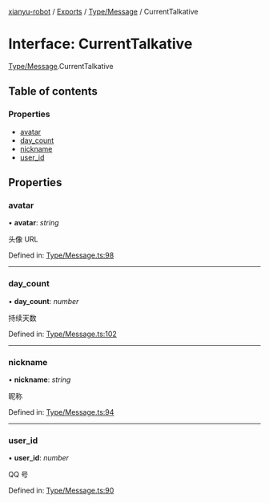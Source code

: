 [xianyu-robot](../README.md) / [Exports](../modules.md) / [Type/Message](../modules/type_message.md) / CurrentTalkative

# Interface: CurrentTalkative

[Type/Message](../modules/type_message.md).CurrentTalkative

## Table of contents

### Properties

- [avatar](type_message.currenttalkative.md#avatar)
- [day\_count](type_message.currenttalkative.md#day_count)
- [nickname](type_message.currenttalkative.md#nickname)
- [user\_id](type_message.currenttalkative.md#user_id)

## Properties

### avatar

• **avatar**: *string*

头像 URL

Defined in: [Type/Message.ts:98](https://github.com/blacktunes/xianyu-robot/blob/2c773a6/src/Type/Message.ts#L98)

___

### day\_count

• **day\_count**: *number*

持续天数

Defined in: [Type/Message.ts:102](https://github.com/blacktunes/xianyu-robot/blob/2c773a6/src/Type/Message.ts#L102)

___

### nickname

• **nickname**: *string*

昵称

Defined in: [Type/Message.ts:94](https://github.com/blacktunes/xianyu-robot/blob/2c773a6/src/Type/Message.ts#L94)

___

### user\_id

• **user\_id**: *number*

QQ 号

Defined in: [Type/Message.ts:90](https://github.com/blacktunes/xianyu-robot/blob/2c773a6/src/Type/Message.ts#L90)

